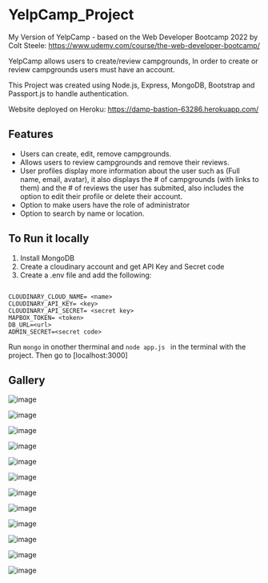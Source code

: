 ﻿# YelpCamp_Project
My Version of YelpCamp - based on the Web Developer Bootcamp 2022 by Colt Steele: https://www.udemy.com/course/the-web-developer-bootcamp/

YelpCamp allows users to create/review campgrounds, In order to create or review campgrounds users must have an account.

This Project was created using Node.js, Express, MongoDB, Bootstrap and Passport.js to handle authentication.

Website deployed on Heroku: https://damp-bastion-63286.herokuapp.com/

## Features
* Users can create, edit, remove campgrounds.
* Allows users to review campgrounds and remove their reviews.
* User profiles display more information about the user such as (Full name, email, avatar), it also displays the # of campgrounds (with links to them) and the # of reviews the user has submited, also includes the option to edit their profile or delete their account.
* Option to make users have the role of administrator 
* Option to search by name or location.

## To Run it locally
1. Install MongoDB
2. Create a cloudinary account and get API Key and Secret code
3. Create a .env file and add the following:

```

CLOUDINARY_CLOUD_NAME= <name>
CLOUDINARY_API_KEY= <key>
CLOUDINARY_API_SECRET= <secret key>
MAPBOX_TOKEN= <token>
DB_URL=<url>
ADMIN_SECRET=<secret code>

```

Run ```mongo``` in onother therminal and ```node app.js ``` in the terminal with the project.
Then go to [localhost:3000]


## Gallery

![image](Images/homepage.png)

![image](Images/index.png)

![image](Images/index-2.png)

![image](Images/login.png)

![image](Images/register.png)

![image](Images/showCampground.png)

![image](Images/new.png)

![image](Images/editCamp.png)

![image](Images/profile.png)

![image](Images/editprofile.png)

![image](Images/adminPage.png)

![image](Images/search.png)
